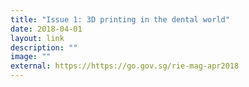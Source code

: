 ```yaml
---
title: "Issue 1: 3D printing in the dental world"
date: 2018-04-01
layout: link
description: ""
image: ""
external: https://https://go.gov.sg/rie-mag-apr2018
---
```

